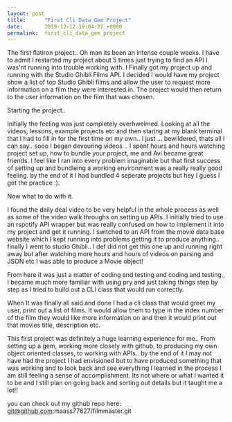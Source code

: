 ```yaml
---
layout: post
title:      "First Cli Data Gem Project"
date:       2019-12-12 19:04:27 +0000
permalink:  first_cli_data_gem_project
---
```


The first flatiron project.. Oh man its been an intense couple weeks. I have to admit I restarted my project about 5 times just trying to find an API I was'nt running into trouble working with. I Finally got my project up and running with the Studio Ghibli Films API. I decided I would have my project show a list of top Studio Ghibli films and allow the user to request more information on a film they were interested in. The project would then return to the user information on the film that was chosen.

Starting the project..

Initially the feeling was just completely overhwelmed. Looking at all the videos, lessons, example projects etc and then staring at my blank terminal that I had to fill in for the first time on my own.. I just ... bewildered, thats all I can say.. sooo I began devouring videos .. I spent hours and hours watching project set up, how to bundle your project, me and Avi became great friends. I feel like I ran into every problem imaginable but that first success of setting up and bundleing a working environment was a really really good feeling. by the end of it I had bundled 4 seperate projects but hey I guess I got the practice :). 

Now what to do with it. 

I found the daily deal video to be very helpful in the whole process as well as some of the video walk throughs on setting up APIs. I initially tried to use an rspotify API wrapper but was really confused on how to implement it into my project and get it running. I switched to an API from the movie data base website which I kept running into problems getting it to produce anything.. finally I went to studio Ghibli.. I def did not get this one up and running right away but after watching more hours and hours of videos on parsing and JSON etc I was able to produce a Movie object!

From here it was just a matter of coding and testing and coding and testing., I became much more familiar with using pry and just taking things step by step as I tried to build out a CLI class that would run correctly. 

When It was finally all said and done I had a cli class that would greet my user, print out a list of films. It would allow them to type in the index number of the film they would like more information on and then it would print out that movies title, description etc. 

This first project was definitely a huge learning experience for me.. From setting up a gem, working more closely with github,  to producing my own object oriented classes, to working with APIs.. by the end of it I may not have had the project I had envisioned but to have produced something that was working and to look back and see everything I learned in the process I am still feeling a sense of accomplishment. Its not where or what I wanted it to be and I still plan on going back and sorting out details but it taught me a lot!!

you can check out my github repo here:
​
git@github.com:maass77627/filmmaster.git
​




